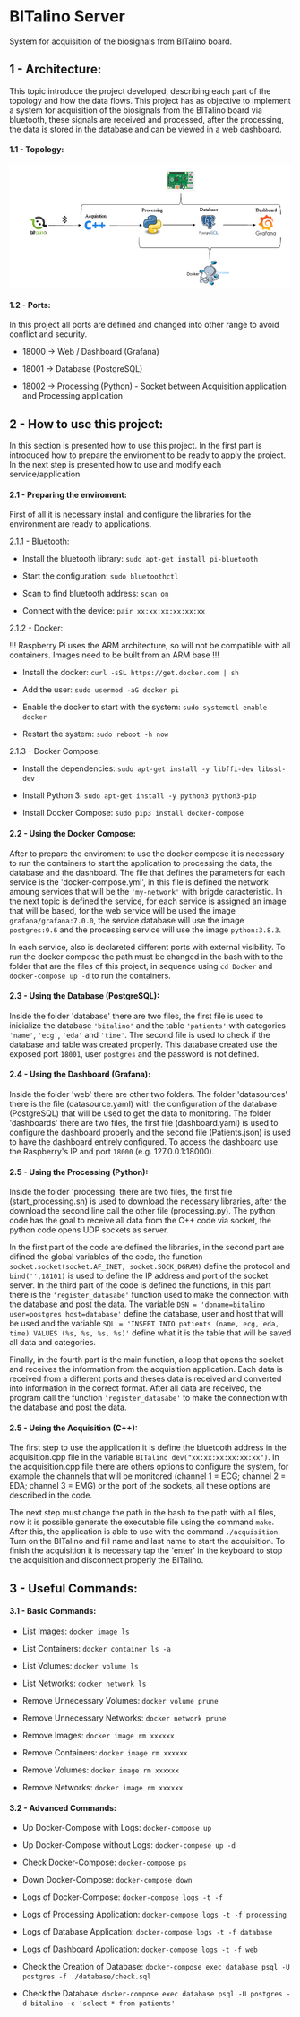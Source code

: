 # BITalino Server
System for acquisition of the biosignals from BITalino board.

## 1 - Architecture:
This topic introduce the project developed, describing each part of the topology and how the data flows. This project has as objective to implement a system for acquisition of the biosignals from the BITalino board via bluetooth, these signals are received and processed, after the processing, the data is stored in the database and can be viewed in a web dashboard.

#### 1.1 - Topology:

![Topology](https://github.com/wrfrohlich/BITalino_Server/blob/V1.0/figures/Topology.png)

#### 1.2 - Ports:
In this project all ports are defined and changed into other range to avoid conflict and security.

* 18000 -> Web / Dashboard (Grafana)

* 18001 -> Database (PostgreSQL)

* 18002 -> Processing (Python) - Socket between Acquisition application and Processing application

## 2 - How to use this project:
In this section is presented how to use this project. In the first part is introduced how to prepare the enviroment to be ready to apply the project. In the next step is presented how to use and modify each service/application.

#### 2.1 - Preparing the enviroment:
First of all it is necessary install and configure the libraries for the environment are ready to applications.

2.1.1 - Bluetooth:

* Install the bluetooth library: `sudo apt-get install pi-bluetooth`

* Start the configuration: `sudo bluetoothctl`

* Scan to find bluetooth address: `scan on`

* Connect with the device: `pair xx:xx:xx:xx:xx:xx`

2.1.2 - Docker:

!!! Raspberry Pi uses the ARM architecture, so will not be compatible with all containers. Images need to be built from an ARM base !!!

* Install the docker: `curl -sSL https://get.docker.com | sh`

* Add the user: `sudo usermod -aG docker pi`

* Enable the docker to start with the system: `sudo systemctl enable docker`

* Restart the system: `sudo reboot -h now`

2.1.3 - Docker Compose:

* Install the dependencies: `sudo apt-get install -y libffi-dev libssl-dev`

* Install Python 3: `sudo apt-get install -y python3 python3-pip`

* Install Docker Compose: `sudo pip3 install docker-compose`

#### 2.2 - Using the Docker Compose:

After to prepare the enviroment to use the docker compose it is necessary to run the containers to start the application to processing the data, the database and the dashboard. The file that defines the parameters for each service is the 'docker-compose.yml', in this file is defined the network amoung services that will be the `'my-network'` with brigde caracteristic. In the next topic is defined the service, for each service is assigned an image that will be based, for the web service will be used the image `grafana/grafana:7.0.0`, the service database will use the image `postgres:9.6` and the processing service will use the image `python:3.8.3`.

In each service, also is declareted different ports with external visibility. To run the docker compose the path must be changed in the bash with to the folder that are the files of this project, in sequence using `cd Docker` and `docker-compose up -d` to run the containers.

#### 2.3 - Using the Database (__PostgreSQL__):

Inside the folder 'database' there are two files, the first file is used to inicialize the database `'bitalino'` and the table `'patients'` with categories `'name'`, `'ecg'`, `'eda'` and `'time'`. The second file is used to check if the database and table was created properly. This database created use the exposed port `18001`, user `postgres` and the password is not defined.

#### 2.4 - Using the Dashboard (__Grafana__):

Inside the folder 'web' there are other two folders. The folder 'datasources' there is the file (datasource.yaml) with the configuration of the database (PostgreSQL) that will be used to get the data to monitoring. The folder 'dashboards' there are two files, the first file (dashboard.yaml) is used to configure the dashboard properly and the second file (Patients.json) is used to have the dashboard entirely configured. To access the dashboard use the Raspberry's IP and port `18000` (e.g. 127.0.0.1:18000).

#### 2.5 - Using the Processing (__Python__):

Inside the folder 'processing' there are two files, the first file (start_processing.sh) is used to download the necessary libraries, after the download the second line call the other file (processing.py). The python code has the goal to receive all data from the C++ code via socket, the python code opens UDP sockets as server.

In the first part of the code are defined the libraries, in the second part are difined the global variables of the code, the function `socket.socket(socket.AF_INET, socket.SOCK_DGRAM)` define the protocol and `bind('',18101)` is used to define the IP address and port of the socket server. In the third part of the code is defined the functions, in this part there is the `'register_datasabe'` function used to make the connection with the database and post the data. The variable `DSN = 'dbname=bitalino user=postgres host=database'` define the database, user and host that will be used and the variable `SQL = 'INSERT INTO patients (name, ecg, eda, time) VALUES (%s, %s, %s, %s)'` define what it is the table that will be saved all data and categories.

Finally, in the fourth part is the main function, a loop that opens the socket and receives the information from the acquisition application. Each data is received from a different ports and theses data is received and converted into information in the correct format. After all data are received, the program call the function `'register_datasabe'` to make the connection with the database and post the data.


#### 2.5 - Using the Acquisition (__C++__):

The first step to use the application it is define the bluetooth address in the acquisition.cpp file in the variable `BITalino dev("xx:xx:xx:xx:xx:xx")`. In the acquisition.cpp file there are others options to configure the system, for example the channels that will be monitored (channel 1 = ECG; channel 2 = EDA; channel 3 = EMG) or the port of the sockets, all these options are described in the code.

The next step must change the path in the bash to the path with all files, now it is possible generate the executable file using the command `make`. After this, the application is able to use with the command `./acquisition`. Turn on the BITalino and fill  name and last name to start the acquisition. To finish the acquisition it is necessary tap the 'enter' in the keyboard to stop the acquisition and disconnect properly the BITalino.

## 3 - Useful Commands:

#### 3.1 - Basic Commands:
* List Images: `docker image ls`

* List Containers: `docker container ls -a`

* List Volumes: `docker volume ls`

* List Networks: `docker network ls`

* Remove Unnecessary Volumes: `docker volume prune`

* Remove Unnecessary Networks: `docker network prune`

* Remove Images: `docker image rm xxxxxx`

* Remove Containers: `docker image rm xxxxxx`

* Remove Volumes: `docker image rm xxxxxx`

* Remove Networks: `docker image rm xxxxxx`

#### 3.2 - Advanced Commands:
* Up Docker-Compose with Logs: `docker-compose up`

* Up Docker-Compose without Logs: `docker-compose up -d`

* Check Docker-Compose: `docker-compose ps`

* Down Docker-Compose: `docker-compose down`

* Logs of Docker-Compose: `docker-compose logs -t -f`

* Logs of Processing Application: `docker-compose logs -t -f processing`

* Logs of Database Application: `docker-compose logs -t -f database`

* Logs of Dashboard Application: `docker-compose logs -t -f web`

* Check the Creation of Database: `docker-compose exec database psql -U postgres -f ./database/check.sql`

* Check the Database: `docker-compose exec database psql -U postgres -d bitalino -c 'select * from patients'`
